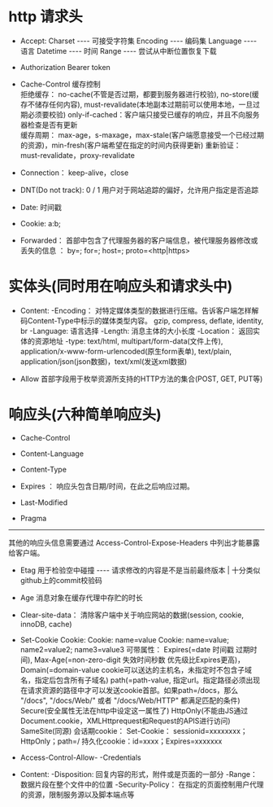 # http 请求头
+ Accept:
    Charset ---- 可接受字符集
    Encoding ---- 编码集
    Language ---- 语言
    Datetime ---- 时间
    Range ---- 尝试从中断位置恢复下载

+ Authorization
    Bearer token

+ Cache-Control 缓存控制    
    拒绝缓存：
    no-cache(不管是否过期，都要到服务器进行校验), no-store(缓存不储存任何内容), must-revalidate(本地副本过期前可以使用本地，一旦过期必须要校验)
    only-if-cached：客户端只接受已缓存的响应，并且不向服务器检查是否有更新  
    缓存周期：
    max-age，s-maxage，max-stale(客户端愿意接受一个已经过期的资源)，min-fresh(客户端希望在指定的时间内获得更新)
    重新验证：  
    must-revalidate，proxy-revalidate

+ Connection：
    keep-alive，close

+ DNT(Do not track): 0 / 1
    用户对于网站追踪的偏好，允许用户指定是否追踪

+ Date:
    时间戳

+ Cookie: a:b;

+ Forwarded： 首部中包含了代理服务器的客户端信息，被代理服务器修改或丢失的信息
    ： by=<identifier>; for=<identifier>; host=<host>; proto=<http|https>


# 实体头(同时用在响应头和请求头中)

+ Content:
    -Encoding：
         对特定媒体类型的数据进行压缩。告诉客户端怎样解码Content-Type中标示的媒体类型内容。
         gzip, compress, deflate, identity, br
    -Language:
        语言选择
    -Length:
        消息主体的大小长度
    -Location：
        返回实体的资源地址
    -type:
        text/html, multipart/form-data(文件上传), application/x-www-form-urlencoded(原生form表单), text/plain, application/json(json数据)，text/xml(发送xml数据)

+ Allow 
    首部字段用于枚举资源所支持的HTTP方法的集合(POST, GET, PUT等)



    

# 响应头(六种简单响应头)

+ Cache-Control

+ Content-Language

+ Content-Type

+ Expires
    ：<http-date>
    响应头包含日期/时间，在此之后响应过期。

+ Last-Modified

+ Pragma

---------------------------------

其他的响应头信息需要通过 Access-Control-Expose-Headers 中列出才能暴露给客户端。

+ Etag 用于检验空中碰撞 ---- 请求修改的内容是不是当前最终版本 | 十分类似github上的commit校验码

+ Age 消息对象在缓存代理中存贮的时长

+ Clear-site-data：
    清除客户端中关于响应网站的数据(session, cookie, innoDB, cache)

+ Set-Cookie
    Cookie: <cookie-list>
    Cookie: name=value
    Cookie: name=value; name2=value2; name3=value3
    可带属性：
        Expires(=date 时间戳 过期时间), 
        Max-Age(=non-zero-digit 失效时间秒数 优先级比Expires更高)，
        Domain(=domain-value cookie可以送达的主机名，未指定时不包含子域名，指定后包含所有子域名)
        path(=path-value, 指定url。指定路径必须出现在请求资源的路径中才可以发送cookie首部。如果path=/docs，那么 "/docs", "/docs/Web/" 或者 "/docs/Web/HTTP" 都满足匹配的条件)   
        Secure(安全属性无法在http中设定这一属性了)
        HttpOnly(不能由JS通过Document.cookie，XMLHttprequest和Request的APIS进行访问)
        SameSite(同源)
    会话期cookie： Set-Cookie： sessionid=xxxxxxxx；HttpOnly；path=/
    持久化cookie：id=xxxx；Expires=xxxxxxx

+ Access-Control-Allow-
    -Credentials

+ Content:
    -Disposition:
        回复内容的形式，附件或是页面的一部分
    -Range：
        数据片段在整个文件中的位置
    -Security-Policy：
        在指定的页面控制用户代理的资源，限制服务源以及脚本端点等
    
